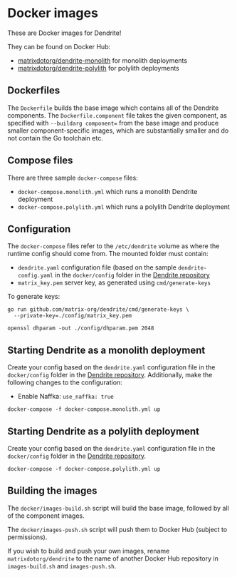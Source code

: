 # Docker images

These are Docker images for Dendrite!

They can be found on Docker Hub:

- [matrixdotorg/dendrite-monolith](https://hub.docker.com/repository/docker/matrixdotorg/dendrite-monolith) for monolith deployments
- [matrixdotorg/dendrite-polylith](https://hub.docker.com/repository/docker/matrixdotorg/dendrite-polylith) for polylith deployments

## Dockerfiles

The `Dockerfile` builds the base image which contains all of the Dendrite
components. The `Dockerfile.component` file takes the given component, as
specified with `--buildarg component=` from the base image and produce
smaller component-specific images, which are substantially smaller and do
not contain the Go toolchain etc.

## Compose files

There are three sample `docker-compose` files:

- `docker-compose.monolith.yml` which runs a monolith Dendrite deployment
- `docker-compose.polylith.yml` which runs a polylith Dendrite deployment

## Configuration

The `docker-compose` files refer to the `/etc/dendrite` volume as where the
runtime config should come from. The mounted folder must contain:

- `dendrite.yaml` configuration file (based on the sample `dendrite-config.yaml`
   in the `docker/config` folder in the [Dendrite repository](https://github.com/matrix-org/dendrite)
- `matrix_key.pem` server key, as generated using `cmd/generate-keys`

To generate keys:

```
go run github.com/matrix-org/dendrite/cmd/generate-keys \
  --private-key=./config/matrix_key.pem 

openssl dhparam -out ./config/dhparam.pem 2048
```

## Starting Dendrite as a monolith deployment

Create your config based on the `dendrite.yaml` configuration file in the `docker/config`
folder in the [Dendrite repository](https://github.com/matrix-org/dendrite). Additionally,
make the following changes to the configuration:

- Enable Naffka: `use_naffka: true`

```
docker-compose -f docker-compose.monolith.yml up
```

## Starting Dendrite as a polylith deployment

Create your config based on the `dendrite.yaml` configuration file in the `docker/config`
folder in the [Dendrite repository](https://github.com/matrix-org/dendrite).

```
docker-compose -f docker-compose.polylith.yml up
```

## Building the images

The `docker/images-build.sh` script will build the base image, followed by
all of the component images.

The `docker/images-push.sh` script will push them to Docker Hub (subject
to permissions).

If you wish to build and push your own images, rename `matrixdotorg/dendrite` to
the name of another Docker Hub repository in `images-build.sh` and `images-push.sh`.
